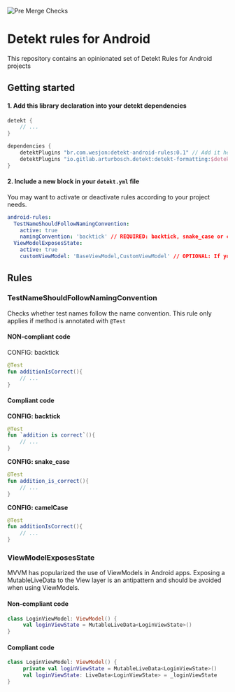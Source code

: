 ![Pre Merge Checks](https://github.com/wesjon/android-linters/workflows/Pre-merge%20checks/badge.svg)

# Detekt rules for Android

This repository contains an opinionated set of Detekt Rules for Android projects


## Getting started

#### 1. Add this library declaration into your detekt dependencies

```groovy
detekt {
    // ...
}

dependencies {
    detektPlugins "br.com.wesjon:detekt-android-rules:0.1" // Add it here
    detektPlugins "io.gitlab.arturbosch.detekt:detekt-formatting:$detekt_version"
}
```

#### 2. Include a new block in your `detekt.yml` file

You may want to activate or deactivate rules according to your project needs.

```yml
android-rules:
  TestNameShouldFollowNamingConvention:
    active: true
    namingConvention: 'backtick' // REQUIRED: backtick, snake_case or camelCase
  ViewModelExposesState:
    active: true
    customViewModel: 'BaseViewModel,CustomViewModel' // OPTIONAL: If your application uses base/custom ViewModels
```

## Rules

### TestNameShouldFollowNamingConvention

Checks whether test names follow the name convention. This rule only applies if method is annotated with `@Test`

#### NON-compliant code

CONFIG: backtick
```kotlin
@Test
fun additionIsCorrect(){
    // ...
}
```
#### Compliant code

**CONFIG: backtick**
```kotlin
@Test
fun `addition is correct`(){
    // ...
}
```

**CONFIG: snake_case**
```kotlin
@Test
fun addition_is_correct(){
    // ...
}
```

**CONFIG: camelCase**
```kotlin
@Test
fun additionIsCorrect(){
    // ...
}
```

### ViewModelExposesState

MVVM has popularized the use of ViewModels in Android apps. Exposing a MutableLiveData to the View layer is an antipattern and should be avoided when using ViewModels.

#### Non-compliant code

```kotlin
class LoginViewModel: ViewModel() {
     val loginViewState = MutableLiveData<LoginViewState>()
}
```

#### Compliant code
```kotlin
class LoginViewModel: ViewModel() {
     private val loginViewState = MutableLiveData<LoginViewState>()
     val loginViewState: LiveData<LoginViewState> = _loginViewState
}
```
